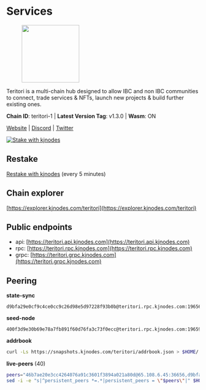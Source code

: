 # Services

<figure><img src="https://raw.githubusercontent.com/kj89/testnet_manuals/main/pingpub/logos/teritori.png" width="150" alt=""><figcaption></figcaption></figure>

Teritori is a multi-chain hub designed to allow IBC and non IBC communities  to connect, trade services & NFTs, launch new projects & build further existing ones.

**Chain ID**: teritori-1 | **Latest Version Tag**: v1.3.0 | **Wasm**: ON

[Website](https://teritori.com) | [Discord](https://discord.gg/teritori) | [Twitter](https://twitter.com/TeritoriNetwork)

[![Stake with kjnodes](https://i.ibb.co/cr44Q8j/button-stake-with-kjnodes.png)](https://restake.app/teritori/torivaloper184ln03hkpt75uhrrr26f66kvcqvf4yn4nc2xjm)

## Restake

[Restake with kjnodes](https://restake.app/teritori/torivaloper184ln03hkpt75uhrrr26f66kvcqvf4yn4nc2xjm) (every 5 minutes)
## Chain explorer
[https://explorer.kjnodes.com/teritori](https://explorer.kjnodes.com/teritori)

## Public endpoints

* api: [https://teritori.api.kjnodes.com](https://teritori.api.kjnodes.com)
* rpc: [https://teritori.rpc.kjnodes.com](https://teritori.rpc.kjnodes.com)
* grpc: [https://teritori.grpc.kjnodes.com](https://teritori.grpc.kjnodes.com)

## Peering

**state-sync**

```text
d9bfa29e0cf9c4ce0cc9c26d98e5d97228f93b0b@teritori.rpc.kjnodes.com:19656
```

**seed-node**

```text
400f3d9e30b69e78a7fb891f60d76fa3c73f0ecc@teritori.rpc.kjnodes.com:19659
```

**addrbook**
```bash
curl -Ls https://snapshots.kjnodes.com/teritori/addrbook.json > $HOME/.teritorid/config/addrbook.json
```

**live-peers** (40)
```bash
peers="46b7ae20e3cc4264076a91c3601f3894a021a80d@65.108.6.45:36656,d9bfa29e0cf9c4ce0cc9c26d98e5d97228f93b0b@65.109.88.38:19656,c124ce0b508e8b9ed1c5b6957f362225659b5343@169.155.168.57:26656,8ac41af54dfd91c41de71cde222a55670f2f405d@141.95.65.73:15956,3178ac8fffd269325500c95679d58d5e8ec61746@198.244.213.94:22956,920f32f409bbb18b641cdc9513545e2e016c2c62@142.132.203.60:26656,c670830fdf60374f008fa4a4eb851deddcdaef5b@65.109.88.107:46656,ce3baba928ae06cd3ff0af20aec888a82ddffef7@54.37.129.171:26656,12101148702a99298a971b310286e64bc7bb6135@65.109.23.182:38026,0e189bbc6db606a14950a0e59641b798a255c3c8@65.109.37.154:3000,5a98d637a16b16bf425a4a785c9d11a7d1e5b8a0@65.21.131.215:26736,d956d6180e96c62315a777b1a3ed8f1ebf873e80@38.242.232.202:29656,1f858b8cc8e18ef05de79dd470ad29ba29ddbeb7@65.108.77.106:26889,856c165de82fbd0489df9ec6ffaa0958c620e073@198.244.179.127:26656,ec4126b26336cd61b335345df4ff2a3fbb79338a@65.109.92.240:20026,48980875839186e08e12ebf0d9a2803b45206833@65.109.92.241:38026,78815c81331c114cd508dae3a012f0d3e5e2b966@185.119.118.117:3000,26d6ee4138c7533c5541722c6e1ecc6d60d47a86@104.193.254.42:26656,82ebb17ddac20928fb8107201dad9f5aea7f9132@198.244.200.3:26656,b336b83d9bab0b8cf96a3833efcbc196fab63fdd@212.95.51.215:36656,e1b058e5cfa2b836ddaa496b10911da62dcf182e@138.201.8.248:26656,0b27217386756577e1eadf00c4169dc8f041e522@51.210.7.219:26656,e726816f42831689eab9378d5d577f1d06d25716@176.9.188.21:26656,51eaf493facf36754411baa4f7b89355bd9cb3e7@195.201.63.87:42666,7fbfea037bd7962199ffbfd25986c014bab05298@155.133.22.9:22956,4b04b3d164dc6dd5bb555a7a106a8d314f30516f@65.21.136.170:53656,6fd88e2143e6d4ba02a7f745565120df18e84699@109.236.80.46:26656,3bd3a20d7c8a26a20927289a7a6bffecf71de53e@51.81.155.97:10856,34b87bdfc1f0b6a11724cf45dda3ee66c9a4691c@38.146.3.176:15956,230ce8f6c8234593dcea673768c26cdcc4f91172@65.144.145.234:26656,3594b73f909a9c4b87cfe6a361ef8b2b51124dd5@65.109.69.59:15956,11f78b7959eb7454ed6ec2bd77a3f45491463fc8@162.19.89.8:10756,e846acfe4e93a9cb09f96848a0c6cce0fd444dad@95.217.117.99:26656,35de81a10ed992e427e6eb1d0d9ec3622d0f37fe@193.70.47.90:15956,2b4f46e601fb4ede2a0c98976337e3afdaa50dac@65.108.238.102:15956,47a2d6c1c16f68b1c78bb9d11ef265fc961ebe00@65.108.106.172:27656,9755cab2585a2794453a5b396ef13b893393366f@65.108.212.224:46674,ad347ea1ec920d12ccda2341348bcc89687739ef@88.99.164.158:38026,20e1000e88125698264454a884812746c2eb4807@65.108.227.217:15956,f97a75fb69d3a5fe893dca7c8d238ccc0bd66a8f@94.23.23.189:6969"
sed -i -e "s|^persistent_peers *=.*|persistent_peers = \"$peers\"|" $HOME/.teritorid/config/config.toml
```
